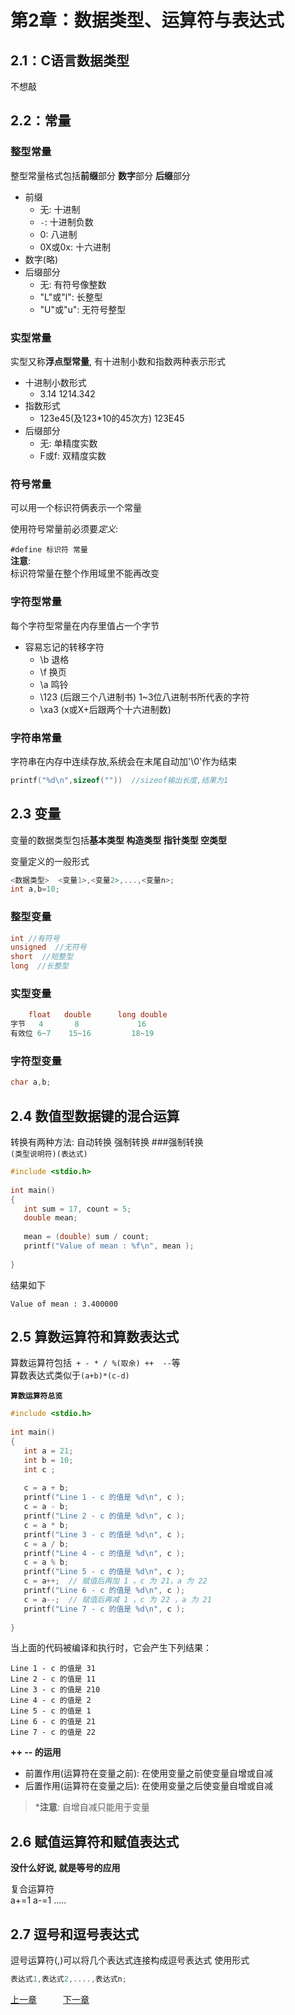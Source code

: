 # 第2章：数据类型、运算符与表达式

## 2.1：C语言数据类型
不想敲
## 2.2：常量
### **整型常量**
整型常量格式包括**前缀**部分 **数字**部分 **后缀**部分  

- 前缀
    - 无: 十进制
    - `-`: 十进制负数
    - 0: 八进制
    - 0X或0x: 十六进制
- 数字(略)
- 后缀部分
    - 无: 有符号像整数
    - "L"或"l": 长整型
    - "U"或"u": 无符号整型

### **实型常量**
实型又称**浮点型常量**, 有十进制小数和指数两种表示形式
- 十进制小数形式
    - 3.14  1214.342
- 指数形式
    - 123e45(及123*10的45次方) 123E45
- 后缀部分
    - 无: 单精度实数
    - F或f: 双精度实数
### **符号常量**
可以用一个标识符俩表示一个常量

使用符号常量前必须要*定义*:

`#define 标识符 常量`  
**注意**:  
标识符常量在整个作用域里不能再改变

### **字符型常量**
每个字符型常量在内存里值占一个字节
- 容易忘记的转移字符
    - \b 退格
    - \f 换页
    - \a 鸣铃
    - \123 (后跟三个八进制书) 1~3位八进制书所代表的字符
    - \xa3 (x或X+后跟两个十六进制数) 

### **字符串常量**
字符串在内存中连续存放,系统会在末尾自动加'\0'作为结束
```c
printf("%d\n",sizeof(""))  //sizeof输出长度,结果为1
```
## 2.3 变量
变量的数据类型包括**基本类型 构造类型 指针类型 空类型**

变量定义的一般形式
```c
<数据类型>  <变量1>,<变量2>,...,<变量n>;
int a,b=10;
```
### 整型变量
```c
int //有符号
unsigned  //无符号
short  //短整型
long  //长整型
```
### 实型变量
```c
    float   double      long double
字节   4       8             16
有效位 6~7    15~16         18~19
```
### 字符型变量
```c
char a,b;
```
## 2.4 数值型数据键的混合运算
转换有两种方法: 自动转换 强制转换
###强制转换  
`(类型说明符)(表达式)`
```c
#include <stdio.h>
 
int main()
{
   int sum = 17, count = 5;
   double mean;
 
   mean = (double) sum / count;
   printf("Value of mean : %f\n", mean );
 
}
```
结果如下
```
Value of mean : 3.400000
```

## 2.5 算数运算符和算数表达式
算数运算符包括` + - * / %(取余) ++  --`等  
算数表达式类似于`(a+b)*(c-d)`

**`算数运算符总览`**
```c
#include <stdio.h>
 
int main()
{
   int a = 21;
   int b = 10;
   int c ;
 
   c = a + b;
   printf("Line 1 - c 的值是 %d\n", c );
   c = a - b;
   printf("Line 2 - c 的值是 %d\n", c );
   c = a * b;
   printf("Line 3 - c 的值是 %d\n", c );
   c = a / b;
   printf("Line 4 - c 的值是 %d\n", c );
   c = a % b;
   printf("Line 5 - c 的值是 %d\n", c );
   c = a++;  // 赋值后再加 1 ，c 为 21，a 为 22
   printf("Line 6 - c 的值是 %d\n", c );
   c = a--;  // 赋值后再减 1 ，c 为 22 ，a 为 21
   printf("Line 7 - c 的值是 %d\n", c );
 
}
```
当上面的代码被编译和执行时，它会产生下列结果：
```
Line 1 - c 的值是 31
Line 2 - c 的值是 11
Line 3 - c 的值是 210
Line 4 - c 的值是 2
Line 5 - c 的值是 1
Line 6 - c 的值是 21
Line 7 - c 的值是 22
```
**++ -- 的运用**
- 前置作用(运算符在变量之前): 在使用变量之前使变量自增或自减
- 后置作用(运算符在变量之后): 在使用变量之后使变量自增或自减
>***注意**:
>自增自减只能用于变量
## 2.6 赋值运算符和赋值表达式
**没什么好说, 就是等号的应用**

复合运算符  
a+=1 a-=1 .....

## 2.7 逗号和逗号表达式
逗号运算符(,)可以将几个表达式连接构成逗号表达式
使用形式
```c
表达式1,表达式2,....,表达式n;
```






[上一章](第1章：c语言及算法概述.md)&ensp;&ensp;&ensp;&ensp;&ensp;&ensp;[下一章](第3章：顺序结构程序设计.md)
